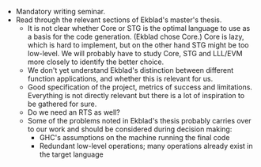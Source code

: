 * Mandatory writing seminar.
* Read through the relevant sections of Ekblad's master's thesis.
  * It is not clear whether Core or STG is the optimal language to use as a basis for the code generation. (Ekblad chose Core.) Core is lazy, which is hard to implement, but on the other hand STG might be too low-level. We will probably have to study Core, STG and LLL/EVM more closely to identify the better choice.
  *  We don't yet understand Ekblad's distinction between different function applications, and whether this is relevant for us.
  * Good specification of the project, metrics of success and limitations. Everything is not directly relevant but there is a lot of inspiration to be gathered for sure.
  * Do we need an RTS as well?
  * Some of the problems noted in Ekblad's thesis probably carries over to our work and should be considered during decision making:
    * GHC's assumptions on the machine running the final code
    * Redundant low-level operations; many operations already exist in the target language